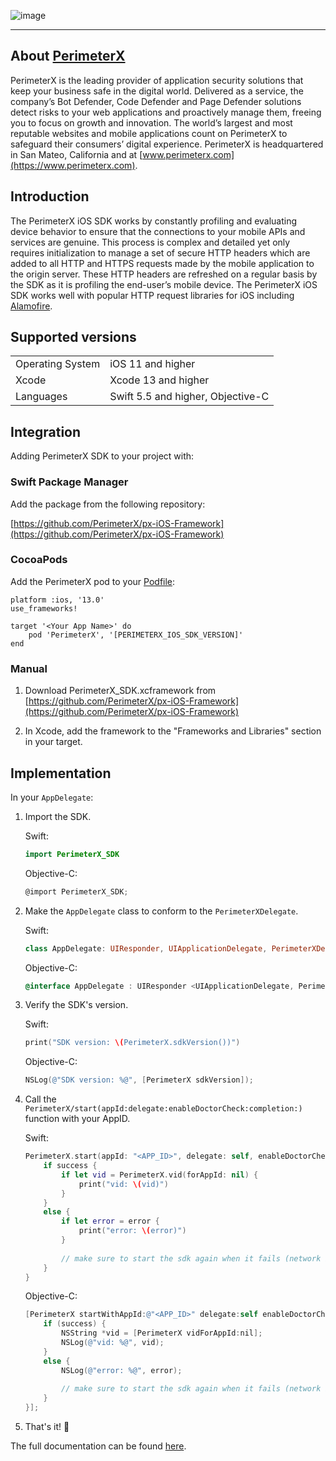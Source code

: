 
![image](https://storage.googleapis.com/perimeterx-logos/primary_logo_red_cropped.png)

---

## About [PerimeterX](https://www.perimeterx.com/) 

PerimeterX is the leading provider of application security solutions that keep your business safe in the digital world. Delivered as a service, the company’s Bot Defender, Code Defender and Page Defender solutions detect risks to your web applications and proactively manage them, freeing you to focus on growth and innovation. The world’s largest and most reputable websites and mobile applications count on PerimeterX to safeguard their consumers’ digital experience. PerimeterX is headquartered in San Mateo, California and at [www.perimeterx.com](https://www.perimeterx.com).

## Introduction

The PerimeterX iOS SDK works by constantly profiling and evaluating device behavior to ensure that the connections to your mobile APIs and services are genuine.
This process is complex and detailed yet only requires initialization to manage a set of secure HTTP headers which are added to all HTTP and HTTPS requests made by the mobile application to the origin server. These HTTP headers are refreshed on a regular basis by the SDK as it is profiling the end-user’s mobile device.
The PerimeterX iOS SDK works well with popular HTTP request libraries for iOS including [Alamofire](https://github.com/Alamofire/Alamofire).

## Supported versions

|  |  |
|--|--|
| Operating System | iOS 11 and higher |
| Xcode | Xcode 13 and higher |
| Languages | Swift 5.5 and higher, Objective-C |

## Integration

Adding PerimeterX SDK to your project with:  

### Swift Package Manager

Add the package from the following repository:

[https://github.com/PerimeterX/px-iOS-Framework](https://github.com/PerimeterX/px-iOS-Framework)

### CocoaPods

Add the PerimeterX pod to your [Podfile](https://guides.cocoapods.org/):
```
platform :ios, '13.0'
use_frameworks!

target '<Your App Name>' do
    pod 'PerimeterX', '[PERIMETERX_IOS_SDK_VERSION]'
end
```

### Manual

1. Download PerimeterX_SDK.xcframework from [https://github.com/PerimeterX/px-iOS-Framework](https://github.com/PerimeterX/px-iOS-Framework)

2. In Xcode, add the framework to the "Frameworks and Libraries" section in your target. 

## Implementation

In your `AppDelegate`:

1. Import the SDK.

    Swift:
    ```swift
    import PerimeterX_SDK
    ```

    Objective-C:
    ```objectivec
    @import PerimeterX_SDK;
    ```

2. Make the `AppDelegate` class to conform to the ``PerimeterXDelegate``.

    Swift:
    ```swift
    class AppDelegate: UIResponder, UIApplicationDelegate, PerimeterXDelegate
    ```

    Objective-C:
    ```objectivec
    @interface AppDelegate : UIResponder <UIApplicationDelegate, PerimeterXDelegate>
    ```

3. Verify the SDK's version.

    Swift:
    ```swift
    print("SDK version: \(PerimeterX.sdkVersion())")
    ```

    Objective-C:
    ```objectivec
    NSLog(@"SDK version: %@", [PerimeterX sdkVersion]);
    ```

4. Call the ``PerimeterX/start(appId:delegate:enableDoctorCheck:completion:)`` function with your AppID.

    Swift:
    ```swift
    PerimeterX.start(appId: "<APP_ID>", delegate: self, enableDoctorCheck: false) { success, error in
        if success {
            if let vid = PerimeterX.vid(forAppId: nil) {
                print("vid: \(vid)")
            }
        }
        else {
            if let error = error {
                print("error: \(error)")
            }
            
            // make sure to start the sdk again when it fails (network issue, etc.)
        }
    }
    ```

    Objective-C:
    ```objectivec
    [PerimeterX startWithAppId:@"<APP_ID>" delegate:self enableDoctorCheck:NO completion:^(BOOL success, NSError * _Nullable error) {
        if (success) {
            NSString *vid = [PerimeterX vidForAppId:nil];
            NSLog(@"vid: %@", vid);
        }
        else {
            NSLog(@"error: %@", error);
            
            // make sure to start the sdk again when it fails (network issue, etc.)
        }
    }];
    ```

5. That's it! 🎉


The full documentation can be found [here](https://docs.perimeterx.com/pxconsole/docs/sdk-ios).
